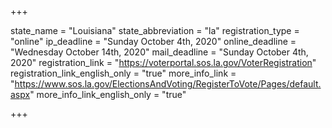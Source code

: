 +++

state_name = "Louisiana"
state_abbreviation = "la"
registration_type = "online"
ip_deadline = "Sunday October 4th, 2020"
online_deadline = "Wednesday October 14th, 2020"
mail_deadline = "Sunday October 4th, 2020"
registration_link = "https://voterportal.sos.la.gov/VoterRegistration"
registration_link_english_only = "true"
more_info_link = "https://www.sos.la.gov/ElectionsAndVoting/RegisterToVote/Pages/default.aspx"
more_info_link_english_only = "true"

+++